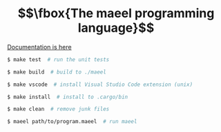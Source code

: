 # $$\fbox{The maeel programming language}$$

[Documentation is here](docs/README.md)

```sh
$ make test  # run the unit tests

$ make build  # build to ./maeel

$ make vscode  # install Visual Studio Code extension (unix)

$ make install  # install to .cargo/bin

$ make clean  # remove junk files

$ maeel path/to/program.maeel  # run maeel
```
